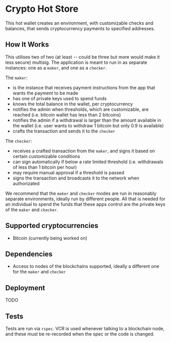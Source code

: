 # Crypto Hot Store

This hot wallet creates an environment, with customizable checks and balances, that sends cryptocurrency payments to specified addresses.

## How It Works

This utilises two of two (at least -- could be three but more would make it less secure) multisig. The application is meant to run in as separate instances: one as a `maker`, and one as a `checker`.

The `maker`:

- is the instance that receives payment instructions from the app that wants the payment to be made
- has one of private keys used to spend funds
- knows the total balance in the wallet, per cryptocurrency
- notifies the admin when thresholds, which are customizable, are reached (i.e. bitcoin wallet has less than 2 bitcoins)
- notifies the admin if a withdrawal is larger than the amount available in the wallet (i.e. user wants to withdraw 1 bitcoin but only 0.9 is available)
- crafts the transaction and sends it to the `checker`

The `checker`:

- receives a crafted transaction from the `maker`, and signs it based on certain customizable conditions
- can sign automatically if below a rate limited threshold (i.e. withdrawals of less than 1 bitcoin per hour)
- may require manual approval if a threshold is passed
- signs the transaction and broadcasts it to the network when authorizated

We recommend that the `maker` and `checker` modes are run in reasonably separate environments, ideally run by different people. All that is needed for an individual to spend the funds that these apps control are the private keys of the `maker` and `checker`.

## Supported cryptocurrencies

- Bitcoin (currently being worked on)

## Dependencies

- Access to nodes of the blockchains supported, ideally a different one for the `maker` and `checker`

## Deployment

TODO

## Tests

Tests are run via `rspec`. VCR is used whenever talking to a blockchain node, and these must be re-recorded when the spec or the code is changed.
